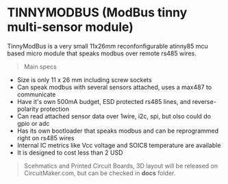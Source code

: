 # TINNYMODBUS (ModBus tinny multi-sensor module)

TinnyModBus is a very small 11x26mm reconfonfigurable atinny85 mcu based micro module that speaks modbus over remote rs485 wires.

> Main specs

  - Size is only 11 x 26 mm including screw sockets
  - Can speak modbus with several sensors attached, uses a max487 to communicate
  - Have it's own 500mA budget, ESD protected rs485 lines, and reverse-polarity protection
  - Can read attached sensor data over 1wire, i2c, spi, but olso could do gpio or adc
  - Has its own bootloader that speaks modbus and can be reprogrammed right on rs485 wires
  - Internal IC metrics like Vcc voltage and SOIC8 temperature are available
  - It is designed to cost less than 2 USD

> Scehmatics and Printed Circuit Boards, 3D layout will be released on CircuitMaker.com, but can be checked in **docs** folder.
